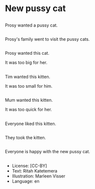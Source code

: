 # New pussy cat

##
Prosy wanted a pussy cat.

##
Prosy's family went to visit the pussy cats.

##
Prosy wanted this cat.

It was too big for her.

##
Tim wanted this kitten.

It was too small for him.

##
Mum wanted this kitten.

It was too quick for her.

##
Everyone liked this kitten.

##
They took the kitten.

##
Everyone is happy with the new pussy cat.

##
* License: [CC-BY]
* Text: Ritah Katetemera
* Illustration: Marleen Visser
* Language: en
